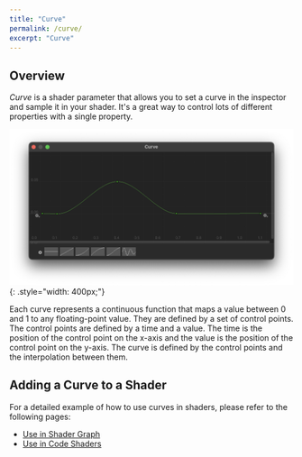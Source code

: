 ```yaml
---
title: "Curve"
permalink: /curve/
excerpt: "Curve"
---
```


## Overview
_Curve_ is a shader parameter that allows you to set a curve in the inspector and sample it in your shader. It's a great way to control lots of different properties with a single property.

![Curve Editor example](../assets/images/docs/interface/curve-example.png){: .style="width: 400px;"}

Each curve represents a continuous function that maps a value between 0 and 1 to any floating-point value. They are defined by a set of control points. The control points are defined by a time and a value. The time is the position of the control point on the x-axis and the value is the position of the control point on the y-axis. The curve is defined by the control points and the interpolation between them.

## Adding a Curve to a Shader

For a detailed example of how to use curves in shaders, please refer to the following pages:
- [Use in Shader Graph](/shader-graph-nodes/)
- [Use in Code Shaders](/code-shader-macros/)
